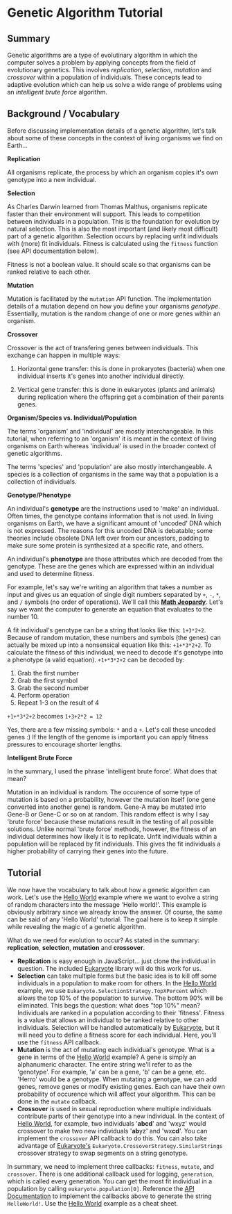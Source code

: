 
# Genetic Algorithm Tutorial



## Summary

Genetic algorithms are a type of evolutinary algorithm in which the computer solves a problem by applying
concepts from the field of evolutionary genetics. This involves *replication*, *selection*, *mutation* and 
*crossover* within a population of individuals. These concepts lead to adaptive evolution which
can help us solve a wide range of problems using an *intelligent brute force* algorithm.



## Background / Vocabulary

Before discussing implementation details of a genetic algorithm, let's talk about some of these concepts in the context of living organisms we find on Earth...

**Replication**

All organisms replicate, the process by which an organism copies it's own genotype into a new individual.

**Selection**

As Charles Darwin learned from Thomas Malthus, organisms replicate faster than their environment will support. This leads to competition between individuals in a population. This is the foundation for evolution by natural selection. This is also the most important (and likely most difficult) part of a genetic algorithm. Selection occurs by replacing unfit individuals with (more) fit individuals. Fitness is calculated using the `fitness` function (see API documentation below).

Fitness is not a boolean value. It should scale so that organisms can be ranked relative to each other.

**Mutation**

Mutation is facilitated by the `mutation` API function. The implementation details of a mutation depend on how you define your organisms *genotype*. Essentially, mutation is the random change of one or more genes within an organism.

**Crossover**

Crossover is the act of transfering genes between individuals. This exchange can happen in multiple ways:

1) Horizontal gene transfer: this is done in prokaryotes (bacteria) when one individual inserts it's genes into another individual directly.

2) Vertical gene transfer: this is done in eukaryotes (plants and animals) during replication where the offspring get a combination of their parents genes.

**Organism/Species vs. Individual/Population**

The terms 'organism' and 'individual' are mostly interchangeable. In this tutorial, when referring to an 'organism' it is meant in the context of living organisms on Earth whereas 'individual' is used in the broader context of genetic algorithms.

The terms 'species' and 'population' are also mostly interchangeable. A species is a collection of organisms in the same way that a population is a collection of individuals.

**Genotype/Phenotype**

An individual's **genotype** are the instructions used to 'make' an individual. Often times, the genotype contains information that is not used. In living organisms on Earth, we have a significant amount of 'uncoded' DNA which is not expressed. The reasons for this uncoded DNA is debatable; some theories include obsolete DNA left over from our ancestors, padding to make sure some protein is synthesized at a specific rate, and others.

An individual's **phenotype** are those attributes which are decoded from the genotype. These are the genes which are expressed within an individual and used to determine fitness.

For example, let's say we're writing an algorithm that takes a number as input and gives us an equation of single digit numbers separated by `+`, `-`, `*`, and `/` symbols (no order of operations). We'll call this **[Math Jeopardy](mathJeopardy)**. Let's say we want the computer to generate an equation that evaluates to the number 10.

A fit individual's genotype can be a string that looks like this: `1+3*2+2`. Because of random mutation, these numbers and symbols (the genes) can actually be mixed up into a nonsensical equation like this: `+1+*3*2+2`. To calculate the fitness of this individual, we need to decode it's genotype into a phenotype (a valid equation). `+1+*3*2+2` can be decoded by:

1. Grab the first number
2. Grab the first symbol
3. Grab the second number
4. Perform operation
5. Repeat 1-3 on the result of 4

`+1+*3*2+2` becomes `1+3+2*2 = 12`

Yes, there are a few missing symbols: `*` and a `+`. Let's call these uncoded genes :) If the length of the genome is important you can apply fitness pressures to encourage shorter lengths.

**Intelligent Brute Force**

In the summary, I used the phrase 'intelligent brute force'. What does that mean?

Mutation in an individual is random. The occurence of some type of mutation is based on a probability, however the mutation itself (one gene converted into another gene) is random. Gene-A may be mutated into Gene-B or Gene-C or so on at random. This random effect is why I say 'brute force' because these mutations result in the testing of all possible solutions. Unlike normal 'brute force' methods, however, the fitness of an individual determines how likely it is to replicate. Unfit individuals within a population will be replaced by fit individuals. This gives the fit individuals a higher probability of carrying their genes into the future.



## Tutorial

We now have the vocabulary to talk about how a genetic algorithm can work. Let's use the [Hello World](helloWorld) example where we want to evolve a string of random characters into the message 'Hello world!'. This example is obviously arbitrary since we already know the answer. Of course, the same can be said of any 'Hello World' tutorial. The goal here is to keep it simple while revealing the magic of a genetic algorithm.

What do we need for evolution to occur? As stated in the summary: **replication**, **selection**, **mutation** and **crossover**.

 - **Replication** is easy enough in JavaScript... just clone the individual in question. The included [Eukaryote](../src) library will do this work for us.
 - **Selection** can take multiple forms but the basic idea is to kill off some individuals in a population to make room for others. In the [Hello World](helloWorld) example, we use `Eukaryote.SelectionStrategy.TopXPercent` which allows the top 10% of the population to survive. The bottom 90% will be eliminated. This begs the question: what does "top 10%" mean? Individuals are ranked in a population according to their 'fitness'. Fitness is a value that allows an individual to be ranked relative to other individuals. Selection will be handled automatically by [Eukaryote](../src), but it will need you to define a fitness score for each individual. Here, you'll use the `fitness` API callback.
 - **Mutation** is the act of mutating each individual's genotype. What is a gene in terms of the [Hello World](helloWorld) example? A gene is simply an alphanumeric character. The entire string we'll refer to as the 'genotype'. For example, 'a' can be a gene, 'b' can be a gene, etc. 'Herro' would be a genotype. When mutating a genotype, we can add genes, remove genes or modify existing genes. Each can have their own probability of occurence which will affect your algorithm. This can be done in the `mutate` callback.
 - **Crossover** is used in sexual reproduction where multiple individuals contribute parts of their genotype into a new individual. In the context of [Hello World](helloWorld), for example, two individuals '**abcd**' and 'wxyz' would crossover to make two new individuals '**ab**yz' and 'wx**cd**'. You can implement the `crossover` API callback to do this. You can also take advantage of [Eukaryote's](../src) `Eukaryote.CrossoverStrategy.SimilarStrings` crossover strategy to swap segments on a string genotype.

In summary, we need to implement three callbacks: `fitness`, `mutate`, and `crossover`. There is one additional callback used for logging, `generation`, which is called every generation. You can get the most fit individual in a population by calling `eukaryote.population[0]`. Reference the [API Documentation](../src/README.md) to implement the callbacks above to generate the string `HelloWorld!`. Use the [Hello World](helloWorld) example as a cheat sheet.

